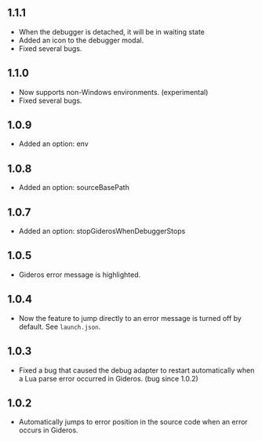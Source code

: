 ## 1.1.1
* When the debugger is detached, it will be in waiting state
* Added an icon to the debugger modal.
* Fixed several bugs.

## 1.1.0
* Now supports non-Windows environments. (experimental)
* Fixed several bugs.

## 1.0.9
* Added an option: env

## 1.0.8
* Added an option: sourceBasePath

## 1.0.7
* Added an option: stopGiderosWhenDebuggerStops

## 1.0.5
* Gideros error message is highlighted.

## 1.0.4
* Now the feature to jump directly to an error message is turned off by default. See `launch.json`.

## 1.0.3
* Fixed a bug that caused the debug adapter to restart automatically when a Lua parse error occurred in Gideros. (bug since 1.0.2)

## 1.0.2
* Automatically jumps to error position in the source code when an error occurs in Gideros.